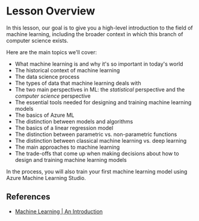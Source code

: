# Lesson Overview

In this lesson, our goal is to give you a high-level introduction to the field of machine learning, including the broader context in which this branch of computer science exists.

Here are the main topics we'll cover:

*   What machine learning is and why it's so important in today's world
*   The historical context of machine learning
*   The data science process
*   The types of data that machine learning deals with
*   The two main perspectives in ML: the _statistical_ perspective and the _computer science_ perspective
*   The essential tools needed for designing and training machine learning models
*   The basics of Azure ML
*   The distinction between models and algorithms
*   The basics of a linear regression model
*   The distinction between parametric vs. non-parametric functions
*   The distinction between classical machine learning vs. deep learning
*   The main approaches to machine learning
*   The trade-offs that come up when making decisions about how to design and training machine learning models

In the process, you will also train your first machine learning model using Azure Machine Learning Studio.


## References 

- [Machine Learning | An Introduction](https://towardsdatascience.com/machine-learning-an-introduction-23b84d51e6d0)
